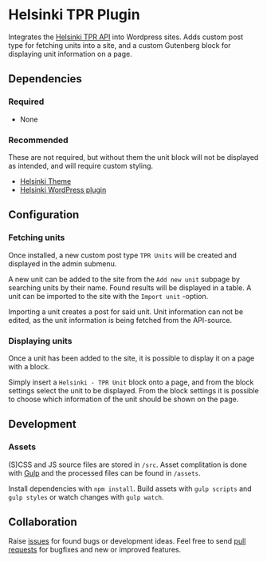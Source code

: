 # Helsinki TPR Plugin
Integrates the [Helsinki TPR API](https://hel.fi/palvelukarttaws/restpages/) into Wordpress sites. Adds custom post type for fetching units into a site, and a custom Gutenberg block for displaying unit information on a page.

## Dependencies

### Required
- None

### Recommended
These are not required, but without them the unit block will not be displayed as intended, and will require custom styling.

- [Helsinki Theme](https://github.com/City-of-Helsinki/wordpress-helfi-helsinkiteema)
- [Helsinki WordPress plugin](https://github.com/City-of-Helsinki/wordpress-helfi-hds-wp)

## Configuration

### Fetching units

Once installed, a new custom post type `TPR Units` will be created and displayed in the admin submenu.

A new unit can be added to the site from the `Add new unit` subpage by searching units by their name. Found results will be displayed in a table. A unit can be imported to the site with the `Import unit` -option.

Importing a unit creates a post for said unit. Unit information can not be edited, as the unit information is being fetched from the API-source.

### Displaying units

Once a unit has been added to the site, it is possible to display it on a page with a block.

Simply insert a `Helsinki - TPR Unit` block onto a page, and from the block settings select the unit to be displayed. From the block settings it is possible to choose which information of the unit should be shown on the page.

## Development

### Assets
(S)CSS and JS source files are stored in `/src`. Asset complitation is done with [Gulp](https://gulpjs.com/) and the processed files can be found in `/assets`.

Install dependencies with `npm install`. Build assets with `gulp scripts` and `gulp styles` or watch changes with `gulp watch`.

## Collaboration
Raise [issues](https://github.com/City-of-Helsinki/wordpress-helfi-tpr/issues) for found bugs or development ideas. Feel free to send [pull requests](https://github.com/City-of-Helsinki/wordpress-helfi-tpr/pulls) for bugfixes and new or improved features.